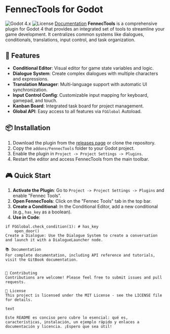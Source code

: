 # FennecTools for Godot

![Godot 4.x](https://img.shields.io/badge/Godot-4.x-%23478cbf?logo=godot-engine)
![License](https://img.shields.io/github/license/METROINDIO7/FennecTools-Godot)
[Documentation](https://my0-29.gitbook.io/fennectools-documentation)
**FennecTools** is a comprehensive plugin for Godot 4 that provides an integrated set of tools to streamline your game development. It centralizes common systems like dialogues, conditionals, translations, input control, and task organization.

## 🚀 Features

- **Conditional Editor**: Visual editor for game state variables and logic.
- **Dialogue System**: Create complex dialogues with multiple characters and expressions.
- **Translation Manager**: Multi-language support with automatic UI synchronization.
- **Input Control Config**: Customizable input mapping for keyboard, gamepad, and touch.
- **Kanban Board**: Integrated task board for project management.
- **Global API**: Easy access to all features via `FGGlobal` Autoload.

## 📦 Installation

1. Download the plugin from the [releases page](https://github.com/METROINDIO7/FennecTools-Godot/releases) or clone the repository.
2. Copy the `addons/FennecTools` folder to your Godot project.
3. Enable the plugin in `Project -> Project Settings -> Plugins`.
4. Restart the editor and access FennecTools from the main toolbar.

## 🎮 Quick Start

1. **Activate the Plugin**: Go to `Project -> Project Settings -> Plugins` and enable "Fennec Tools".
2. **Open FennecTools**: Click on the "Fennec Tools" tab in the top bar.
3. **Create a Conditional**: In the Conditional Editor, add a new conditional (e.g., `has_key` as a boolean).
4. **Use in Code**:

```gdscript
if FGGlobal.check_condition(1): # has_key
    open_door()
Create a Dialogue: Use the Dialogue System to create a conversation and launch it with a DialogueLauncher node.

📚 Documentation
For complete documentation, including API reference and tutorials, visit the GitBook documentation.


🤝 Contributing
Contributions are welcome! Please feel free to submit issues and pull requests.

📄 License
This project is licensed under the MIT License - see the LICENSE file for details.

text

Este README es conciso pero cubre lo esencial: qué es, características, instalación, un ejemplo rápido y enlaces a documentación y licencia. ¡Espero que sea útil!
